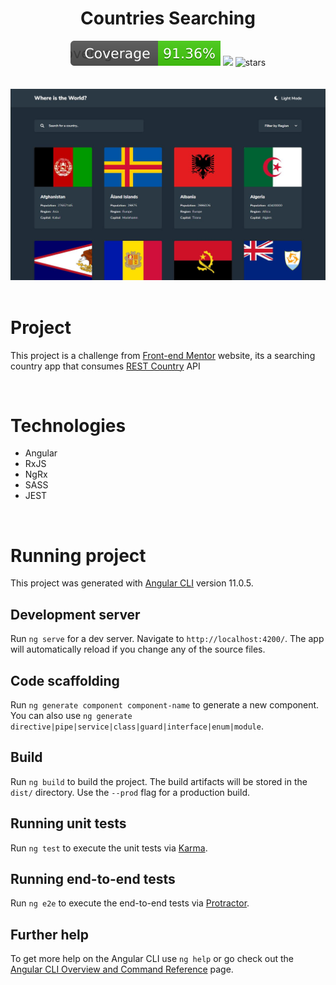 <h1 align="center">Countries Searching</h1>

<div align="center">

<img src="./badges/badge-lines.svg"/>

<img src="https://img.shields.io/static/v1?label=PRs&message=welcome&color=43bd16&labelColor=535353" />

<img alt="stars" src="https://img.shields.io/github/stars/DaniloLima122/countries-project?color=43bd16">

</div>


<br/>
<br/>

<img src="src/assets/countries.JPG">

<br/>
<br/>

# Project
 
This project is a challenge from [Front-end Mentor](https://www.frontendmentor.io/) website, its a searching country app that consumes [REST Country](https://restcountries.eu/) API

<br/>

# Technologies
- Angular
- RxJS
- NgRx
- SASS
- JEST

<br/>

# Running project

This project was generated with [Angular CLI](https://github.com/angular/angular-cli) version 11.0.5.

## Development server

Run `ng serve` for a dev server. Navigate to `http://localhost:4200/`. The app will automatically reload if you change any of the source files.

## Code scaffolding

Run `ng generate component component-name` to generate a new component. You can also use `ng generate directive|pipe|service|class|guard|interface|enum|module`.

## Build

Run `ng build` to build the project. The build artifacts will be stored in the `dist/` directory. Use the `--prod` flag for a production build.

## Running unit tests

Run `ng test` to execute the unit tests via [Karma](https://karma-runner.github.io).

## Running end-to-end tests

Run `ng e2e` to execute the end-to-end tests via [Protractor](http://www.protractortest.org/).

## Further help

To get more help on the Angular CLI use `ng help` or go check out the [Angular CLI Overview and Command Reference](https://angular.io/cli) page.

